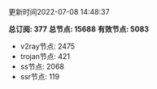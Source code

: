 更新时间2022-07-08 14:48:37

**总订阅: 377**
**总节点: 15688**
**有效节点: 5083**
- v2ray节点: 2475
- trojan节点: 421
- ss节点: 2068
- ssr节点: 119
